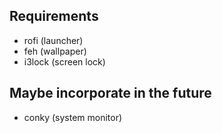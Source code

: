 ## Requirements
- rofi (launcher)
- feh (wallpaper)
- i3lock (screen lock)

## Maybe incorporate in the future
- conky (system monitor)
